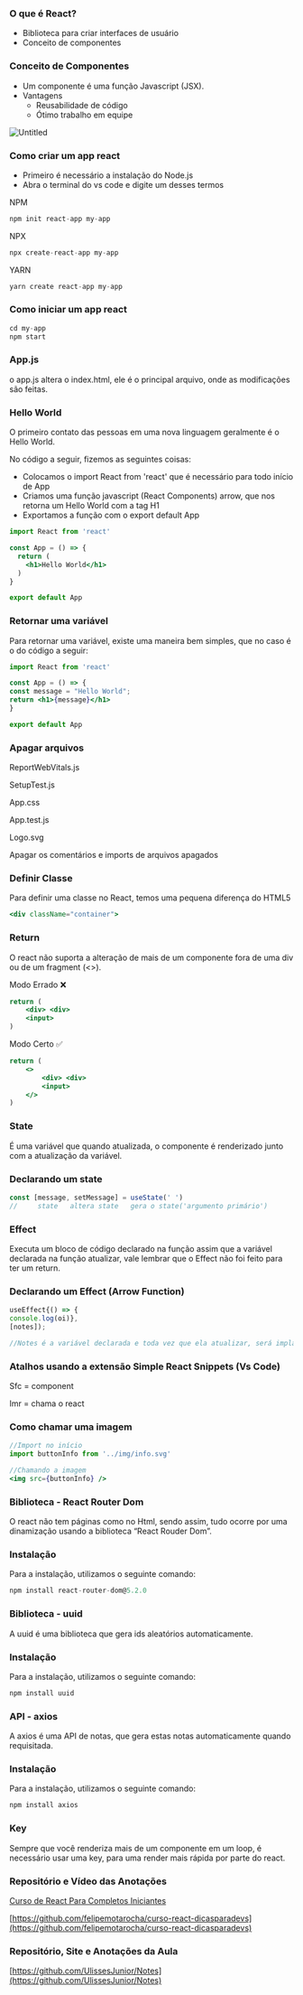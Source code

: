 ### O que é React?

- Biblioteca para criar interfaces de usuário
- Conceito de componentes

### Conceito de Componentes

- Um componente é uma função Javascript (JSX).
- Vantagens
    - Reusabilidade de código
    - Ótimo trabalho em equipe

![Untitled](https://s3-us-west-2.amazonaws.com/secure.notion-static.com/fec4cc07-c59b-400b-85a7-b0a2dfc791d6/Untitled.png)

### Como criar um app react

- Primeiro é necessário a instalação do Node.js
- Abra o terminal do vs code e digite um desses termos

NPM

```jsx
npm init react-app my-app
```

NPX

```jsx
npx create-react-app my-app
```

YARN

```jsx
yarn create react-app my-app
```

### Como iniciar um app react

```jsx
cd my-app
npm start
```

### App.js

o app.js altera o index.html, ele é o principal arquivo, onde as modificações são feitas.

### Hello World

O primeiro contato das pessoas em uma nova linguagem geralmente é o Hello World.

No código a seguir, fizemos as seguintes coisas:

- Colocamos o import React from 'react' que é necessário para todo início de App
- Criamos uma função javascript (React Components) arrow, que nos retorna um Hello World com a tag H1
- Exportamos a função com o export default App

```jsx
import React from 'react'

const App = () => {
  return (
    <h1>Hello World</h1>
  )
}

export default App
```

### Retornar uma variável

Para retornar uma variável, existe uma maneira bem simples, que no caso é o do código a seguir:

```jsx
import React from 'react'

const App = () => {
const message = "Hello World";
return <h1>{message}</h1>
}

export default App
```

### Apagar arquivos

ReportWebVitals.js

SetupTest.js

App.css

App.test.js

Logo.svg

Apagar os comentários e imports de arquivos apagados

  

### Definir Classe

Para definir uma classe no React, temos uma pequena diferença do HTML5

```jsx
<div className="container">
```

### Return

O react não suporta a alteração de mais de um componente fora de uma div ou de um fragment (<>).

Modo Errado ❌

```jsx
return (
	<div> <div>
	<input>
)
```

Modo Certo ✅

```jsx
return (
	<>
		<div> <div>
		<input>
	</>
)
```

### State

É uma variável que quando atualizada, o componente é renderizado junto com a atualização da variável.

### Declarando um state

```jsx
const [message, setMessage] = useState(' ')
//     state   altera state   gera o state('argumento primário')
```

### Effect

Executa um bloco de código declarado na função assim que a variável declarada na função atualizar, vale lembrar que o Effect não foi feito para ter um return.

### Declarando um Effect (Arrow Function)

```jsx
useEffect{() => {
console.log(oi)}, 
[notes]);

//Notes é a variável declarada e toda vez que ela atualizar, será implantado um "oi" no console
```

### Atalhos usando a extensão **Simple React Snippets (Vs Code)**

Sfc = component

Imr = chama o react

### Como chamar uma imagem

```jsx
//Import no início
import buttonInfo from '../img/info.svg'

//Chamando a imagem
<img src={buttonInfo} />
```

### Biblioteca - React Router Dom

O react não tem páginas como no Html, sendo assim, tudo ocorre por uma dinamização usando a biblioteca “React Rouder Dom”.

### Instalação

Para a instalação, utilizamos o seguinte comando:

```jsx
npm install react-router-dom@5.2.0
```

### Biblioteca - uuid

A uuid é uma biblioteca que gera ids aleatórios automaticamente.

### Instalação

Para a instalação, utilizamos o seguinte comando:

```jsx
npm install uuid
```

### API - axios

A axios é uma API de notas, que gera estas notas automaticamente quando requisitada.

### Instalação

Para a instalação, utilizamos o seguinte comando:

```jsx
npm install axios
```

### Key

Sempre que você renderiza mais de um componente em um loop, é necessário usar uma key, para uma render mais rápida por parte do react.

### Repositório e Vídeo das Anotações

[Curso de React Para Completos Iniciantes](https://youtu.be/ErjWNvP6mko)

[https://github.com/felipemotarocha/curso-react-dicasparadevs](https://github.com/felipemotarocha/curso-react-dicasparadevs)

### Repositório, Site e Anotações da Aula

[https://github.com/UlissesJunior/Notes](https://github.com/UlissesJunior/Notes)